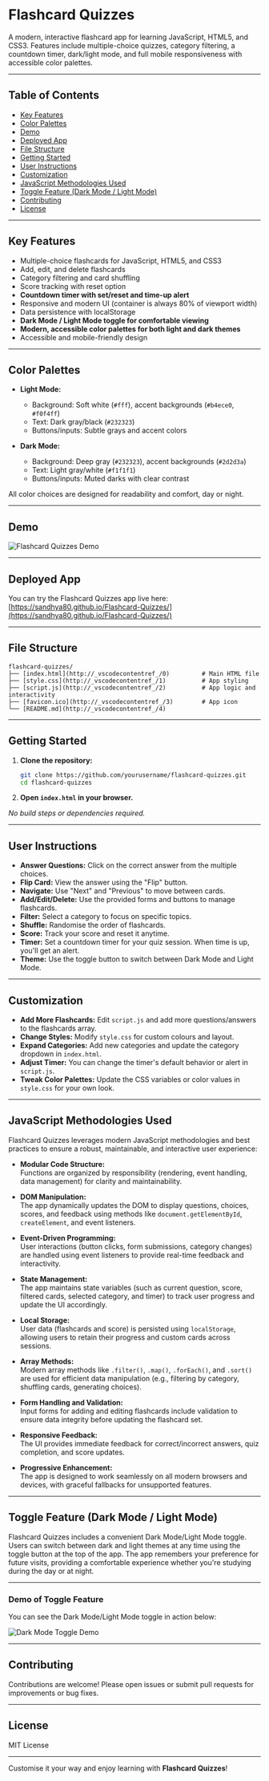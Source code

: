 # Flashcard Quizzes

A modern, interactive flashcard app for learning JavaScript, HTML5, and CSS3. Features include multiple-choice quizzes, category filtering, a countdown timer, dark/light mode, and full mobile responsiveness with accessible color palettes.

---

## Table of Contents

- [Key Features](#key-features)
- [Color Palettes](#color-palettes)
- [Demo](#demo)
- [Deployed App](#deployed-app)
- [File Structure](#file-structure)
- [Getting Started](#getting-started)
- [User Instructions](#user-instructions)
- [Customization](#customization)
- [JavaScript Methodologies Used](#javascript-methodologies-used)
- [Toggle Feature (Dark Mode / Light Mode)](#toggle-feature-dark-mode--light-mode)
- [Contributing](#contributing)
- [License](#license)

---

## Key Features

- Multiple-choice flashcards for JavaScript, HTML5, and CSS3
- Add, edit, and delete flashcards
- Category filtering and card shuffling
- Score tracking with reset option
- **Countdown timer with set/reset and time-up alert**
- Responsive and modern UI (container is always 80% of viewport width)
- Data persistence with localStorage
- **Dark Mode / Light Mode toggle for comfortable viewing**
- **Modern, accessible color palettes for both light and dark themes**
- Accessible and mobile-friendly design

---

## Color Palettes

- **Light Mode:**  
  - Background: Soft white (`#fff`), accent backgrounds (`#b4ece0`, `#f0f4ff`)
  - Text: Dark gray/black (`#232323`)
  - Buttons/inputs: Subtle grays and accent colors

- **Dark Mode:**  
  - Background: Deep gray (`#232323`), accent backgrounds (`#2d2d3a`)
  - Text: Light gray/white (`#f1f1f1`)
  - Buttons/inputs: Muted darks with clear contrast

All color choices are designed for readability and comfort, day or night.

---

## Demo

![Flashcard Quizzes Demo](./demo.gif)

---

## Deployed App

You can try the Flashcard Quizzes app live here:  
[https://sandhya80.github.io/Flashcard-Quizzes/](https://sandhya80.github.io/Flashcard-Quizzes/)

---

## File Structure

```plaintext
flashcard-quizzes/
├── [index.html](http://_vscodecontentref_/0)         # Main HTML file
├── [style.css](http://_vscodecontentref_/1)          # App styling
├── [script.js](http://_vscodecontentref_/2)          # App logic and interactivity
├── [favicon.ico](http://_vscodecontentref_/3)        # App icon 
└── [README.md](http://_vscodecontentref_/4)
```

---

## Getting Started

1. **Clone the repository:**

   ```bash
   git clone https://github.com/yourusername/flashcard-quizzes.git
   cd flashcard-quizzes
   ```

2. **Open `index.html` in your browser.**

_No build steps or dependencies required._

---

## User Instructions

- **Answer Questions:** Click on the correct answer from the multiple choices.
- **Flip Card:** View the answer using the "Flip" button.
- **Navigate:** Use "Next" and "Previous" to move between cards.
- **Add/Edit/Delete:** Use the provided forms and buttons to manage flashcards.
- **Filter:** Select a category to focus on specific topics.
- **Shuffle:** Randomise the order of flashcards.
- **Score:** Track your score and reset it anytime.
- **Timer:** Set a countdown timer for your quiz session. When time is up, you'll get an alert.
- **Theme:** Use the toggle button to switch between Dark Mode and Light Mode.

---

## Customization

- **Add More Flashcards:** Edit `script.js` and add more questions/answers to the flashcards array.
- **Change Styles:** Modify `style.css` for custom colours and layout.
- **Expand Categories:** Add new categories and update the category dropdown in `index.html`.
- **Adjust Timer:** You can change the timer's default behavior or alert in `script.js`.
- **Tweak Color Palettes:** Update the CSS variables or color values in `style.css` for your own look.

---

## JavaScript Methodologies Used

Flashcard Quizzes leverages modern JavaScript methodologies and best practices to ensure a robust, maintainable, and interactive user experience:

- **Modular Code Structure:**  
  Functions are organized by responsibility (rendering, event handling, data management) for clarity and maintainability.

- **DOM Manipulation:**  
  The app dynamically updates the DOM to display questions, choices, scores, and feedback using methods like `document.getElementById`, `createElement`, and event listeners.

- **Event-Driven Programming:**  
  User interactions (button clicks, form submissions, category changes) are handled using event listeners to provide real-time feedback and interactivity.

- **State Management:**  
  The app maintains state variables (such as current question, score, filtered cards, selected category, and timer) to track user progress and update the UI accordingly.

- **Local Storage:**  
  User data (flashcards and score) is persisted using `localStorage`, allowing users to retain their progress and custom cards across sessions.

- **Array Methods:**  
  Modern array methods like `.filter()`, `.map()`, `.forEach()`, and `.sort()` are used for efficient data manipulation (e.g., filtering by category, shuffling cards, generating choices).

- **Form Handling and Validation:**  
  Input forms for adding and editing flashcards include validation to ensure data integrity before updating the flashcard set.

- **Responsive Feedback:**  
  The UI provides immediate feedback for correct/incorrect answers, quiz completion, and score updates.

- **Progressive Enhancement:**  
  The app is designed to work seamlessly on all modern browsers and devices, with graceful fallbacks for unsupported features.

---

## Toggle Feature (Dark Mode / Light Mode)

Flashcard Quizzes includes a convenient Dark Mode/Light Mode toggle. Users can switch between dark and light themes at any time using the toggle button at the top of the app. The app remembers your preference for future visits, providing a comfortable experience whether you're studying during the day or at night.

---

### Demo of Toggle Feature

You can see the Dark Mode/Light Mode toggle in action below:

![Dark Mode Toggle Demo](togglebtn.gif)

---

## Contributing

Contributions are welcome! Please open issues or submit pull requests for improvements or bug fixes.

---

## License

MIT License

---

Customise it your way and enjoy learning with **Flashcard Quizzes**!
